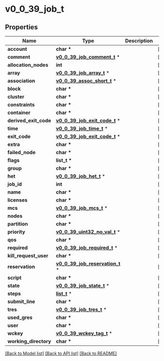 # v0_0_39_job_t

## Properties
Name | Type | Description | Notes
------------ | ------------- | ------------- | -------------
**account** | **char \*** |  | [optional] 
**comment** | [**v0_0_39_job_comment_t**](v0_0_39_job_comment.md) \* |  | [optional] 
**allocation_nodes** | **int** |  | [optional] 
**array** | [**v0_0_39_job_array_t**](v0_0_39_job_array.md) \* |  | [optional] 
**association** | [**v0_0_39_assoc_short_t**](v0_0_39_assoc_short.md) \* |  | [optional] 
**block** | **char \*** |  | [optional] 
**cluster** | **char \*** |  | [optional] 
**constraints** | **char \*** |  | [optional] 
**container** | **char \*** |  | [optional] 
**derived_exit_code** | [**v0_0_39_job_exit_code_t**](v0_0_39_job_exit_code.md) \* |  | [optional] 
**time** | [**v0_0_39_job_time_t**](v0_0_39_job_time.md) \* |  | [optional] 
**exit_code** | [**v0_0_39_job_exit_code_t**](v0_0_39_job_exit_code.md) \* |  | [optional] 
**extra** | **char \*** |  | [optional] 
**failed_node** | **char \*** |  | [optional] 
**flags** | **list_t \*** |  | [optional] 
**group** | **char \*** |  | [optional] 
**het** | [**v0_0_39_job_het_t**](v0_0_39_job_het.md) \* |  | [optional] 
**job_id** | **int** |  | [optional] 
**name** | **char \*** |  | [optional] 
**licenses** | **char \*** |  | [optional] 
**mcs** | [**v0_0_39_job_mcs_t**](v0_0_39_job_mcs.md) \* |  | [optional] 
**nodes** | **char \*** |  | [optional] 
**partition** | **char \*** |  | [optional] 
**priority** | [**v0_0_39_uint32_no_val_t**](v0_0_39_uint32_no_val.md) \* |  | [optional] 
**qos** | **char \*** |  | [optional] 
**required** | [**v0_0_39_job_required_t**](v0_0_39_job_required.md) \* |  | [optional] 
**kill_request_user** | **char \*** |  | [optional] 
**reservation** | [**v0_0_39_job_reservation_t**](v0_0_39_job_reservation.md) \* |  | [optional] 
**script** | **char \*** |  | [optional] 
**state** | [**v0_0_39_job_state_t**](v0_0_39_job_state.md) \* |  | [optional] 
**steps** | [**list_t**](v0_0_39_step.md) \* |  | [optional] 
**submit_line** | **char \*** |  | [optional] 
**tres** | [**v0_0_39_job_tres_t**](v0_0_39_job_tres.md) \* |  | [optional] 
**used_gres** | **char \*** |  | [optional] 
**user** | **char \*** |  | [optional] 
**wckey** | [**v0_0_39_wckey_tag_t**](v0_0_39_wckey_tag.md) \* |  | [optional] 
**working_directory** | **char \*** |  | [optional] 

[[Back to Model list]](../README.md#documentation-for-models) [[Back to API list]](../README.md#documentation-for-api-endpoints) [[Back to README]](../README.md)


